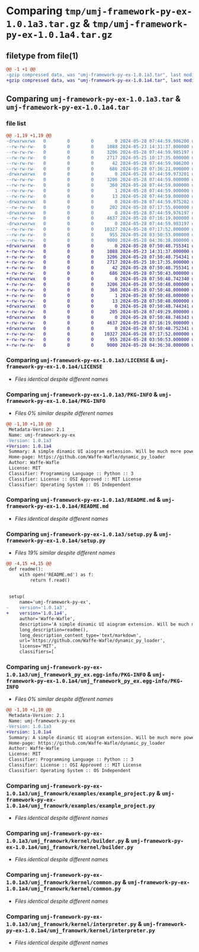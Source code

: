 # Comparing `tmp/umj-framework-py-ex-1.0.1a3.tar.gz` & `tmp/umj-framework-py-ex-1.0.1a4.tar.gz`

## filetype from file(1)

```diff
@@ -1 +1 @@
-gzip compressed data, was "umj-framework-py-ex-1.0.1a3.tar", last modified: Tue May 28 07:44:59 2024, max compression
+gzip compressed data, was "umj-framework-py-ex-1.0.1a4.tar", last modified: Tue May 28 07:50:48 2024, max compression
```

## Comparing `umj-framework-py-ex-1.0.1a3.tar` & `umj-framework-py-ex-1.0.1a4.tar`

### file list

```diff
@@ -1,19 +1,19 @@
-drwxrwxrwx   0        0        0        0 2024-05-28 07:44:59.986200 umj-framework-py-ex-1.0.1a3/
--rw-rw-rw-   0        0        0     1088 2024-05-23 14:31:37.000000 umj-framework-py-ex-1.0.1a3/LICENSE
--rw-rw-rw-   0        0        0     3206 2024-05-28 07:44:59.985197 umj-framework-py-ex-1.0.1a3/PKG-INFO
--rw-rw-rw-   0        0        0     2717 2024-05-25 10:17:35.000000 umj-framework-py-ex-1.0.1a3/README.md
--rw-rw-rw-   0        0        0       42 2024-05-28 07:44:59.986200 umj-framework-py-ex-1.0.1a3/setup.cfg
--rw-rw-rw-   0        0        0      686 2024-05-28 07:36:21.000000 umj-framework-py-ex-1.0.1a3/setup.py
-drwxrwxrwx   0        0        0        0 2024-05-28 07:44:59.973201 umj-framework-py-ex-1.0.1a3/umj_framework_py_ex.egg-info/
--rw-rw-rw-   0        0        0     3206 2024-05-28 07:44:59.000000 umj-framework-py-ex-1.0.1a3/umj_framework_py_ex.egg-info/PKG-INFO
--rw-rw-rw-   0        0        0      360 2024-05-28 07:44:59.000000 umj-framework-py-ex-1.0.1a3/umj_framework_py_ex.egg-info/SOURCES.txt
--rw-rw-rw-   0        0        0        1 2024-05-28 07:44:59.000000 umj-framework-py-ex-1.0.1a3/umj_framework_py_ex.egg-info/dependency_links.txt
--rw-rw-rw-   0        0        0       13 2024-05-28 07:44:59.000000 umj-framework-py-ex-1.0.1a3/umj_framework_py_ex.egg-info/top_level.txt
-drwxrwxrwx   0        0        0        0 2024-05-28 07:44:59.975202 umj-framework-py-ex-1.0.1a3/umj_framowrk/
--rw-rw-rw-   0        0        0      202 2024-05-28 07:17:55.000000 umj-framework-py-ex-1.0.1a3/umj_framowrk/__init__.py
-drwxrwxrwx   0        0        0        0 2024-05-28 07:44:59.976197 umj-framework-py-ex-1.0.1a3/umj_framowrk/examples/
--rw-rw-rw-   0        0        0     4637 2024-05-28 07:16:19.000000 umj-framework-py-ex-1.0.1a3/umj_framowrk/examples/example_project.py
-drwxrwxrwx   0        0        0        0 2024-05-28 07:44:59.983197 umj-framework-py-ex-1.0.1a3/umj_framowrk/kernel/
--rw-rw-rw-   0        0        0    10327 2024-05-28 07:17:52.000000 umj-framework-py-ex-1.0.1a3/umj_framowrk/kernel/builder.py
--rw-rw-rw-   0        0        0      955 2024-05-28 03:50:53.000000 umj-framework-py-ex-1.0.1a3/umj_framowrk/kernel/common.py
--rw-rw-rw-   0        0        0     9000 2024-05-28 04:36:38.000000 umj-framework-py-ex-1.0.1a3/umj_framowrk/kernel/interpreter.py
+drwxrwxrwx   0        0        0        0 2024-05-28 07:50:48.755341 umj-framework-py-ex-1.0.1a4/
+-rw-rw-rw-   0        0        0     1088 2024-05-23 14:31:37.000000 umj-framework-py-ex-1.0.1a4/LICENSE
+-rw-rw-rw-   0        0        0     3206 2024-05-28 07:50:48.754341 umj-framework-py-ex-1.0.1a4/PKG-INFO
+-rw-rw-rw-   0        0        0     2717 2024-05-25 10:17:35.000000 umj-framework-py-ex-1.0.1a4/README.md
+-rw-rw-rw-   0        0        0       42 2024-05-28 07:50:48.755341 umj-framework-py-ex-1.0.1a4/setup.cfg
+-rw-rw-rw-   0        0        0      686 2024-05-28 07:50:43.000000 umj-framework-py-ex-1.0.1a4/setup.py
+drwxrwxrwx   0        0        0        0 2024-05-28 07:50:48.742340 umj-framework-py-ex-1.0.1a4/umj_framework_py_ex.egg-info/
+-rw-rw-rw-   0        0        0     3206 2024-05-28 07:50:48.000000 umj-framework-py-ex-1.0.1a4/umj_framework_py_ex.egg-info/PKG-INFO
+-rw-rw-rw-   0        0        0      360 2024-05-28 07:50:48.000000 umj-framework-py-ex-1.0.1a4/umj_framework_py_ex.egg-info/SOURCES.txt
+-rw-rw-rw-   0        0        0        1 2024-05-28 07:50:48.000000 umj-framework-py-ex-1.0.1a4/umj_framework_py_ex.egg-info/dependency_links.txt
+-rw-rw-rw-   0        0        0       13 2024-05-28 07:50:48.000000 umj-framework-py-ex-1.0.1a4/umj_framework_py_ex.egg-info/top_level.txt
+drwxrwxrwx   0        0        0        0 2024-05-28 07:50:48.744341 umj-framework-py-ex-1.0.1a4/umj_framowrk/
+-rw-rw-rw-   0        0        0      205 2024-05-28 07:49:29.000000 umj-framework-py-ex-1.0.1a4/umj_framowrk/__init__.py
+drwxrwxrwx   0        0        0        0 2024-05-28 07:50:48.746343 umj-framework-py-ex-1.0.1a4/umj_framowrk/examples/
+-rw-rw-rw-   0        0        0     4637 2024-05-28 07:16:19.000000 umj-framework-py-ex-1.0.1a4/umj_framowrk/examples/example_project.py
+drwxrwxrwx   0        0        0        0 2024-05-28 07:50:48.752341 umj-framework-py-ex-1.0.1a4/umj_framowrk/kernel/
+-rw-rw-rw-   0        0        0    10327 2024-05-28 07:17:52.000000 umj-framework-py-ex-1.0.1a4/umj_framowrk/kernel/builder.py
+-rw-rw-rw-   0        0        0      955 2024-05-28 03:50:53.000000 umj-framework-py-ex-1.0.1a4/umj_framowrk/kernel/common.py
+-rw-rw-rw-   0        0        0     9000 2024-05-28 04:36:38.000000 umj-framework-py-ex-1.0.1a4/umj_framowrk/kernel/interpreter.py
```

### Comparing `umj-framework-py-ex-1.0.1a3/LICENSE` & `umj-framework-py-ex-1.0.1a4/LICENSE`

 * *Files identical despite different names*

### Comparing `umj-framework-py-ex-1.0.1a3/PKG-INFO` & `umj-framework-py-ex-1.0.1a4/PKG-INFO`

 * *Files 0% similar despite different names*

```diff
@@ -1,10 +1,10 @@
 Metadata-Version: 2.1
 Name: umj-framework-py-ex
-Version: 1.0.1a3
+Version: 1.0.1a4
 Summary: A simple dinamic UI aiogram extension. Will be much more powered in future.
 Home-page: https://github.com/Waffe-Wafle/dynamic_py_loader
 Author: Waffe-Wafle
 License: MIT
 Classifier: Programming Language :: Python :: 3
 Classifier: License :: OSI Approved :: MIT License
 Classifier: Operating System :: OS Independent
```

### Comparing `umj-framework-py-ex-1.0.1a3/README.md` & `umj-framework-py-ex-1.0.1a4/README.md`

 * *Files identical despite different names*

### Comparing `umj-framework-py-ex-1.0.1a3/setup.py` & `umj-framework-py-ex-1.0.1a4/setup.py`

 * *Files 19% similar despite different names*

```diff
@@ -4,15 +4,15 @@
 def readme():
     with open('README.md') as f:
         return f.read()
 
 
 setup(
     name='umj-framework-py-ex',
-    version='1.0.1a3',
+    version='1.0.1a4',
     author='Waffe-Wafle',
     description='A simple dinamic UI aiogram extension. Will be much more powered in future.',
     long_description=readme(),
     long_description_content_type='text/markdown',
     url='https://github.com/Waffe-Wafle/dynamic_py_loader',
     license='MIT',
     classifiers=[
```

### Comparing `umj-framework-py-ex-1.0.1a3/umj_framework_py_ex.egg-info/PKG-INFO` & `umj-framework-py-ex-1.0.1a4/umj_framework_py_ex.egg-info/PKG-INFO`

 * *Files 0% similar despite different names*

```diff
@@ -1,10 +1,10 @@
 Metadata-Version: 2.1
 Name: umj-framework-py-ex
-Version: 1.0.1a3
+Version: 1.0.1a4
 Summary: A simple dinamic UI aiogram extension. Will be much more powered in future.
 Home-page: https://github.com/Waffe-Wafle/dynamic_py_loader
 Author: Waffe-Wafle
 License: MIT
 Classifier: Programming Language :: Python :: 3
 Classifier: License :: OSI Approved :: MIT License
 Classifier: Operating System :: OS Independent
```

### Comparing `umj-framework-py-ex-1.0.1a3/umj_framowrk/examples/example_project.py` & `umj-framework-py-ex-1.0.1a4/umj_framowrk/examples/example_project.py`

 * *Files identical despite different names*

### Comparing `umj-framework-py-ex-1.0.1a3/umj_framowrk/kernel/builder.py` & `umj-framework-py-ex-1.0.1a4/umj_framowrk/kernel/builder.py`

 * *Files identical despite different names*

### Comparing `umj-framework-py-ex-1.0.1a3/umj_framowrk/kernel/common.py` & `umj-framework-py-ex-1.0.1a4/umj_framowrk/kernel/common.py`

 * *Files identical despite different names*

### Comparing `umj-framework-py-ex-1.0.1a3/umj_framowrk/kernel/interpreter.py` & `umj-framework-py-ex-1.0.1a4/umj_framowrk/kernel/interpreter.py`

 * *Files identical despite different names*

